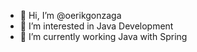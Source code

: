 - 👋 Hi, I’m @oerikgonzaga
- 👀 I’m interested in Java Development
- 🌱 I’m currently working Java with Spring

<!---
oerikgonzaga/oerikgonzaga is a ✨ special ✨ repository because its `README.md` (this file) appears on your GitHub profile.
You can click the Preview link to take a look at your changes.
--->
